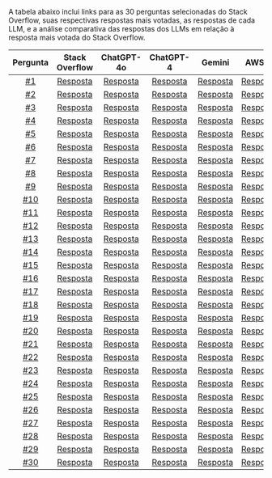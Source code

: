 A tabela abaixo inclui links para as 30 perguntas selecionadas do Stack Overflow, suas respectivas respostas mais votadas, as respostas de cada LLM, e a análise comparativa das respostas dos LLMs em relação à resposta mais votada do Stack Overflow.

| Pergunta | Stack Overflow | ChatGPT-4o | ChatGPT-4 | Gemini | AWS Q | DeepSeek-V3 | ChatGPT-o1 | Comparação |
| :--------: | :--------------: | :---------: | :----------: | :------: | :-----: | :---------: | :---------: | :-------------------: |
| [#1](questions/01.md) | [Resposta](questions/01.md#highest-scored-answer) | [Resposta](questions/01.md#chatgpt-4o) | [Resposta](questions/01.md#chatgpt-4) | [Resposta](questions/01.md#gemini) | [Resposta](questions/01.md#q) | [Resposta](questions/01.md#deepseek-v3) | [Resposta](questions/01.md#chatgpt-o1) | [Análise](questions/01.md#analysis) |
| [#2](questions/02.md) | [Resposta](questions/02.md#highest-scored-answer) | [Resposta](questions/02.md#chatgpt-4o) | [Resposta](questions/02.md#chatgpt-4) | [Resposta](questions/02.md#gemini) | [Resposta](questions/02.md#q) | [Resposta](questions/02.md#deepseek-v3) | [Resposta](questions/02.md#chatgpt-o1) | [Análise](questions/02.md#analysis) |
| [#3](questions/03.md) | [Resposta](questions/03.md#highest-scored-answer) | [Resposta](questions/03.md#chatgpt-4o) | [Resposta](questions/03.md#chatgpt-4) | [Resposta](questions/03.md#gemini) | [Resposta](questions/03.md#q) | [Resposta](questions/03.md#deepseek-v3) | [Resposta](questions/03.md#chatgpt-o1) | [Análise](questions/03.md#analysis) |
| [#4](questions/04.md) | [Resposta](questions/04.md#highest-scored-answer) | [Resposta](questions/04.md#chatgpt-4o) | [Resposta](questions/04.md#chatgpt-4) | [Resposta](questions/04.md#gemini) | [Resposta](questions/04.md#q) | [Resposta](questions/04.md#deepseek-v3) | [Resposta](questions/04.md#chatgpt-o1) | [Análise](questions/04.md#analysis) |
| [#5](questions/05.md) | [Resposta](questions/05.md#highest-scored-answer) | [Resposta](questions/05.md#chatgpt-4o) | [Resposta](questions/05.md#chatgpt-4) | [Resposta](questions/05.md#gemini) | [Resposta](questions/05.md#q) | [Resposta](questions/05.md#deepseek-v3) | [Resposta](questions/05.md#chatgpt-o1) | [Análise](questions/05.md#analysis) |
| [#6](questions/06.md) | [Resposta](questions/06.md#highest-scored-answer) | [Resposta](questions/06.md#chatgpt-4o) | [Resposta](questions/06.md#chatgpt-4) | [Resposta](questions/06.md#gemini) | [Resposta](questions/06.md#q) | [Resposta](questions/06.md#deepseek-v3) | [Resposta](questions/06.md#chatgpt-o1) | [Análise](questions/06.md#analysis) |
| [#7](questions/07.md) | [Resposta](questions/07.md#highest-scored-answer) | [Resposta](questions/07.md#chatgpt-4o) | [Resposta](questions/07.md#chatgpt-4) | [Resposta](questions/07.md#gemini) | [Resposta](questions/07.md#q) | [Resposta](questions/07.md#deepseek-v3) | [Resposta](questions/07.md#chatgpt-o1) | [Análise](questions/07.md#analysis) |
| [#8](questions/08.md) | [Resposta](questions/08.md#highest-scored-answer) | [Resposta](questions/08.md#chatgpt-4o) | [Resposta](questions/08.md#chatgpt-4) | [Resposta](questions/08.md#gemini) | [Resposta](questions/08.md#q) | [Resposta](questions/08.md#deepseek-v3) | [Resposta](questions/08.md#chatgpt-o1) | [Análise](questions/08.md#analysis) |
| [#9](questions/09.md) | [Resposta](questions/09.md#highest-scored-answer) | [Resposta](questions/09.md#chatgpt-4o) | [Resposta](questions/09.md#chatgpt-4) | [Resposta](questions/09.md#gemini) | [Resposta](questions/09.md#q) | [Resposta](questions/09.md#deepseek-v3) | [Resposta](questions/09.md#chatgpt-o1) | [Análise](questions/09.md#analysis) |
| [#10](questions/10.md) | [Resposta](questions/10.md#highest-scored-answer) | [Resposta](questions/10.md#chatgpt-4o) | [Resposta](questions/10.md#chatgpt-4) | [Resposta](questions/10.md#gemini) | [Resposta](questions/10.md#q) | [Resposta](questions/10.md#deepseek-v3) | [Resposta](questions/10.md#chatgpt-o1) | [Análise](questions/10.md#analysis) |
| [#11](questions/11.md) | [Resposta](questions/11.md#highest-scored-answer) | [Resposta](questions/11.md#chatgpt-4o) | [Resposta](questions/11.md#chatgpt-4) | [Resposta](questions/11.md#gemini) | [Resposta](questions/11.md#q) | [Resposta](questions/11.md#deepseek-v3) | [Resposta](questions/11.md#chatgpt-o1) | [Análise](questions/11.md#analysis) |
| [#12](questions/12.md) | [Resposta](questions/12.md#highest-scored-answer) | [Resposta](questions/12.md#chatgpt-4o) | [Resposta](questions/12.md#chatgpt-4) | [Resposta](questions/12.md#gemini) | [Resposta](questions/12.md#q) | [Resposta](questions/12.md#deepseek-v3) | [Resposta](questions/12.md#chatgpt-o1) | [Análise](questions/12.md#analysis) |
| [#13](questions/13.md) | [Resposta](questions/13.md#highest-scored-answer) | [Resposta](questions/13.md#chatgpt-4o) | [Resposta](questions/13.md#chatgpt-4) | [Resposta](questions/13.md#gemini) | [Resposta](questions/13.md#q) | [Resposta](questions/13.md#deepseek-v3) | [Resposta](questions/13.md#chatgpt-o1) | [Análise](questions/13.md#analysis) |
| [#14](questions/14.md) | [Resposta](questions/14.md#highest-scored-answer) | [Resposta](questions/14.md#chatgpt-4o) | [Resposta](questions/14.md#chatgpt-4) | [Resposta](questions/14.md#gemini) | [Resposta](questions/14.md#q) | [Resposta](questions/14.md#deepseek-v3) | [Resposta](questions/14.md#chatgpt-o1) | [Análise](questions/14.md#analysis) |
| [#15](questions/15.md) | [Resposta](questions/15.md#highest-scored-answer) | [Resposta](questions/15.md#chatgpt-4o) | [Resposta](questions/15.md#chatgpt-4) | [Resposta](questions/15.md#gemini) | [Resposta](questions/15.md#q) | [Resposta](questions/15.md#deepseek-v3) | [Resposta](questions/15.md#chatgpt-o1) | [Análise](questions/15.md#analysis) |
| [#16](questions/16.md) | [Resposta](questions/16.md#highest-scored-answer) | [Resposta](questions/16.md#chatgpt-4o) | [Resposta](questions/16.md#chatgpt-4) | [Resposta](questions/16.md#gemini) | [Resposta](questions/16.md#q) | [Resposta](questions/16.md#deepseek-v3) | [Resposta](questions/16.md#chatgpt-o1) | [Análise](questions/16.md#analysis) |
| [#17](questions/17.md) | [Resposta](questions/17.md#highest-scored-answer) | [Resposta](questions/17.md#chatgpt-4o) | [Resposta](questions/17.md#chatgpt-4) | [Resposta](questions/17.md#gemini) | [Resposta](questions/17.md#q) | [Resposta](questions/17.md#deepseek-v3) | [Resposta](questions/17.md#chatgpt-o1) | [Análise](questions/17.md#analysis) |
| [#18](questions/18.md) | [Resposta](questions/18.md#highest-scored-answer) | [Resposta](questions/18.md#chatgpt-4o) | [Resposta](questions/18.md#chatgpt-4) | [Resposta](questions/18.md#gemini) | [Resposta](questions/18.md#q) | [Resposta](questions/18.md#deepseek-v3) | [Resposta](questions/18.md#chatgpt-o1) | [Análise](questions/18.md#analysis) |
| [#19](questions/19.md) | [Resposta](questions/19.md#highest-scored-answer) | [Resposta](questions/19.md#chatgpt-4o) | [Resposta](questions/19.md#chatgpt-4) | [Resposta](questions/19.md#gemini) | [Resposta](questions/19.md#q) | [Resposta](questions/19.md#deepseek-v3) | [Resposta](questions/19.md#chatgpt-o1) | [Análise](questions/19.md#analysis) |
| [#20](questions/20.md) | [Resposta](questions/20.md#highest-scored-answer) | [Resposta](questions/20.md#chatgpt-4o) | [Resposta](questions/20.md#chatgpt-4) | [Resposta](questions/20.md#gemini) | [Resposta](questions/20.md#q) | [Resposta](questions/20.md#deepseek-v3) | [Resposta](questions/20.md#chatgpt-o1) | [Análise](questions/20.md#analysis) |
| [#21](questions/21.md) | [Resposta](questions/21.md#highest-scored-answer) | [Resposta](questions/21.md#chatgpt-4o) | [Resposta](questions/21.md#chatgpt-4) | [Resposta](questions/21.md#gemini) | [Resposta](questions/21.md#q) | [Resposta](questions/21.md#deepseek-v3) | [Resposta](questions/21.md#chatgpt-o1) | [Análise](questions/21.md#analysis) |
| [#22](questions/22.md) | [Resposta](questions/22.md#highest-scored-answer) | [Resposta](questions/22.md#chatgpt-4o) | [Resposta](questions/22.md#chatgpt-4) | [Resposta](questions/22.md#gemini) | [Resposta](questions/22.md#q) | [Resposta](questions/22.md#deepseek-v3) | [Resposta](questions/22.md#chatgpt-o1) | [Análise](questions/22.md#analysis) |
| [#23](questions/23.md) | [Resposta](questions/23.md#highest-scored-answer) | [Resposta](questions/23.md#chatgpt-4o) | [Resposta](questions/23.md#chatgpt-4) | [Resposta](questions/23.md#gemini) | [Resposta](questions/23.md#q) | [Resposta](questions/23.md#deepseek-v3) | [Resposta](questions/23.md#chatgpt-o1) | [Análise](questions/23.md#analysis) |
| [#24](questions/24.md) | [Resposta](questions/24.md#highest-scored-answer) | [Resposta](questions/24.md#chatgpt-4o) | [Resposta](questions/24.md#chatgpt-4) | [Resposta](questions/24.md#gemini) | [Resposta](questions/24.md#q) | [Resposta](questions/24.md#deepseek-v3) | [Resposta](questions/24.md#chatgpt-o1) | [Análise](questions/24.md#analysis) |
| [#25](questions/25.md) | [Resposta](questions/25.md#highest-scored-answer) | [Resposta](questions/25.md#chatgpt-4o) | [Resposta](questions/25.md#chatgpt-4) | [Resposta](questions/25.md#gemini) | [Resposta](questions/25.md#q) | [Resposta](questions/25.md#deepseek-v3) | [Resposta](questions/25.md#chatgpt-o1) | [Análise](questions/25.md#analysis) |
| [#26](questions/26.md) | [Resposta](questions/26.md#highest-scored-answer) | [Resposta](questions/26.md#chatgpt-4o) | [Resposta](questions/26.md#chatgpt-4) | [Resposta](questions/26.md#gemini) | [Resposta](questions/26.md#q) | [Resposta](questions/26.md#deepseek-v3) | [Resposta](questions/26.md#chatgpt-o1) | [Análise](questions/26.md#analysis) |
| [#27](questions/27.md) | [Resposta](questions/27.md#highest-scored-answer) | [Resposta](questions/27.md#chatgpt-4o) | [Resposta](questions/27.md#chatgpt-4) | [Resposta](questions/27.md#gemini) | [Resposta](questions/27.md#q) | [Resposta](questions/27.md#deepseek-v3) | [Resposta](questions/27.md#chatgpt-o1) | [Análise](questions/27.md#analysis) |
| [#28](questions/28.md) | [Resposta](questions/28.md#highest-scored-answer) | [Resposta](questions/28.md#chatgpt-4o) | [Resposta](questions/28.md#chatgpt-4) | [Resposta](questions/28.md#gemini) | [Resposta](questions/28.md#q) | [Resposta](questions/28.md#deepseek-v3) | [Resposta](questions/28.md#chatgpt-o1) | [Análise](questions/28.md#analysis) |
| [#29](questions/29.md) | [Resposta](questions/29.md#highest-scored-answer) | [Resposta](questions/29.md#chatgpt-4o) | [Resposta](questions/29.md#chatgpt-4) | [Resposta](questions/29.md#gemini) | [Resposta](questions/29.md#q) | [Resposta](questions/29.md#deepseek-v3) | [Resposta](questions/29.md#chatgpt-o1) | [Análise](questions/29.md#analysis) |
| [#30](questions/30.md) | [Resposta](questions/30.md#highest-scored-answer) | [Resposta](questions/30.md#chatgpt-4o) | [Resposta](questions/30.md#chatgpt-4) | [Resposta](questions/30.md#gemini) | [Resposta](questions/30.md#q) | [Resposta](questions/30.md#deepseek-v3) | [Resposta](questions/30.md#chatgpt-o1) | [Análise](questions/30.md#analysis) |
